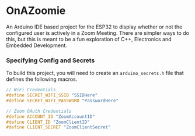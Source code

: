 # OnAZoomie

An Arduino IDE based project for the ESP32 to display whether or not the configured user is actively in a Zoom Meeting. There are simpler ways to do this, but this is meant to be a fun exploration of C++, Electronics and Embedded Development.

### Specifying Config and Secrets

To build this project, you will need to create an `arduino_secrets.h` file that defines the following macros.

```cpp
// WiFi Credentials
#define SECRET_WIFI_SSID "SSIDHere"
#define SECRET_WIFI_PASSWORD "PasswordHere"

// Zoom OAuth Credentials
#define ACCOUNT_ID "ZoomAccountID"
#define CLIENT_ID "ZoomClientID"
#define CLIENT_SECRET "ZoomClientSecret"
```